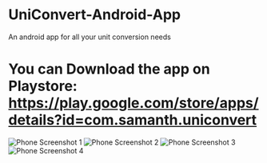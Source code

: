 # UniConvert-Android-App
An android app for all your unit conversion needs

# You can Download the app on Playstore: https://play.google.com/store/apps/details?id=com.samanth.uniconvert


![Phone Screenshot 1](https://github.com/samanth-jain/UniConvert-Android-App/assets/107352626/cd9492d9-e3c5-4f7a-858b-86112ef68dad)
![Phone Screenshot 2](https://github.com/samanth-jain/UniConvert-Android-App/assets/107352626/99445a7c-c91a-43fb-aea8-10a658963bcc)
![Phone Screenshot 3](https://github.com/samanth-jain/UniConvert-Android-App/assets/107352626/ce48b712-73f2-4485-959d-b3d35965df38)
![Phone Screenshot 4](https://github.com/samanth-jain/UniConvert-Android-App/assets/107352626/2a928142-98fd-4672-ad1c-97b64b1fb31f)
